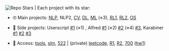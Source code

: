 <!-- ### Hi there 👉 my [homepage (主页)](https://realliyifei.github.io)  ![](https://komarev.com/ghpvc/?username=realliyifei&label=Views&color=0ABAB5) -->
<!-- - 🧠 Research interests: NLP, CV, multimodal, zero-shot learning, MLSys -->
<!-- - 🎓 Current program: DS and CS at UPenn, doing NLP research -->

![Repo Stars](https://img.shields.io/github/stars/realliyifei?label=Stars&style=social) | Each project with its star:

- 🤓 Main projects: 
[NLP](https://github.com/realliyifei/nlp-project-two-stage-summarization-with-pretrained-transformers),
NLP2,
[CV](https://github.com/realliyifei/cv-project-solo-and-gru-for-hemostatic-plug-segmentation),
[DL](https://github.com/realliyifei/DL-Project-Shopee-Product-Match), 
[ML](https://github.com/realliyifei/ML-Project-Hotel-Cancellation-Prediction) (⭐︎3), 
[RL1](https://github.com/realliyifei/RL-Project-IRL-Gridworld), 
[RL2](https://github.com/realliyifei/RL-Project-RL-in-Computer-System), 
[OS](https://github.com/realliyifei/Linux-File-System-Demo)

- 🥳 Side projects: 
Userscript 
[#1](https://github.com/realliyifei/userscript-wikipedia-optimizor) (⭐︎1) , 
Alfred 
[#1](https://github.com/realliyifei/alfred-sequential-strings-creator) (⭐︎2) 
[#2](https://github.com/realliyifei/alfred-browser-tab-organizor) (⭐︎4) 
[#3](https://github.com/realliyifei/alfred-file-renamer), 
Karabiner 
[#1](https://github.com/realliyifei/mac-karabiner-media-control-by-hyperkey) 
[#2](https://github.com/realliyifei/mac-karabiner-number-function-keys) 
[#3](https://github.com/realliyifei/mac-karabiner-chinese-punctuations-to-halfwidth-forms)

- 🧐 Access: 
[tools](https://github.com/realliyifei/links-and-tools), 
[slm](https://github.com/realliyifei/lihang-code), 
[522](https://github.com/realliyifei/course-content/tree/main)
| (private) 
[leetcode](https://github.com/realliyifei/leetcode),
[R1](https://github.com/realliyifei/conceptor-debias),
[R2](https://github.com/realliyifei/clip-zero-shot),
[700](https://github.com/realliyifei/cis700-interactive-fic-and-text-gen)
([hw1](https://github.com/realliyifei/cis700-01-hw1-text-adventure-game))
<!-- [upenn](https://github.com/realliyifei/upenn-courses),  -->

<!-- - 📒 Solve [leetcode problems](https://app.gitbook.com/@realliyifei/s/leetcode/v/main/) occasionally -->
<!-- ![Anurag's GitHub stats](https://github-readme-stats.vercel.app/api?username=realliyifei&show_icons=true&title_color=D73672&icon_color=F0C947&text_color=0ABAB5&bg_color=00000000) -->
